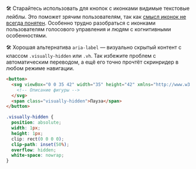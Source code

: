 🛠 Старайтесь использовать для кнопок с иконками видимые текстовые лейблы. Это поможет зрячим пользователям, так как [смысл иконок не всегда понятен](https://www.tempertemper.net/blog/what-i-wish-was-in-wcag-prohibit-icon-only-buttons/). Особенно трудно разобраться с иконками пользователям голосового управления и людям с когнитивными особенностями.

🛠 Хорошая альтернатива `aria-label` — визуально скрытый контент с классом `.visually-hidden` или `.vh`. Так избежите проблем с автоматическим переводом, а ещё его точно прочтёт скринридер в любом режиме навигации.

```html
<button>
  <svg viewBox="0 0 35 42" width="35" height="42" xmlns="http://www.w3.org/2000/svg">
    <!-- Описание фигуры -->
  </svg>
  <span class="visually-hidden">Пауза</span>
</button>
```

```css
.visually-hidden {
  position: absolute;
  width: 1px;
  height: 1px;
  clip: rect(0 0 0 0);
  clip-path: inset(50%);
  overflow: hidden;
  white-space: nowrap;
}
```
